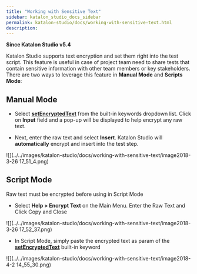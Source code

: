 ```yaml
---
title: "Working with Sensitive Text" 
sidebar: katalon_studio_docs_sidebar
permalink: katalon-studio/docs/working-with-sensitive-text.html 
description: 
---
```

**Since Katalon Studio v5.4**

Katalon Studio supports text encryption and set them right into the test script. This feature is useful in case of project team need to share tests that contain sensitive information with other team members or key stakeholders. There are two ways to leverage this feature in **Manual Mode** and **Scripts Mode**:

Manual Mode
-----------

*   Select [**setEncryptedText**](https://docs.katalon.com/display/KD/%5BWebUI%5D+Set+Encrypted+Text) from the built-in keywords dropdown list. Click on **Input** field and a pop-up will be displayed to help encrypt any raw text.  
      
    
*   Next, enter the raw text and select **Insert**. Katalon Studio will **automatically** encrypt and insert into the test step. 

![](../../images/katalon-studio/docs/working-with-sensitive-text/image2018-3-26 17_51_4.png)

Script Mode
-----------

Raw text must be encrypted before using in Script Mode

*   Select **Help > Encrypt Text** on the Main Menu. Enter the Raw Text and Click Copy and Close

![](../../images/katalon-studio/docs/working-with-sensitive-text/image2018-3-26 17_52_37.png)

*   In Script Mode, simply paste the encrypted text as param of the **[setEncryptedText](https://docs.katalon.com/display/KD/%5BWebUI%5D+Set+Encrypted+Text)** built-in keyword

![](../../images/katalon-studio/docs/working-with-sensitive-text/image2018-4-2 14_55_30.png)